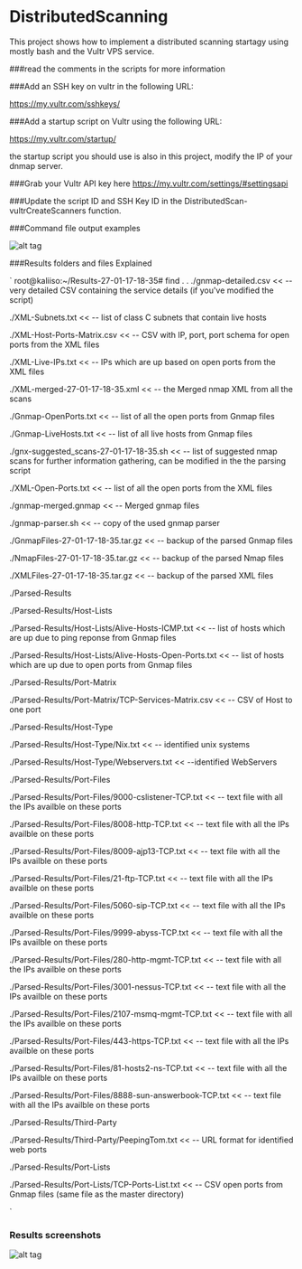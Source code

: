 # DistributedScanning
This project shows how to implement a distributed scanning startagy using mostly bash and the Vultr VPS service. 

###read the comments in the scripts for more information 

###Add an SSH key on vultr in the following URL:

https://my.vultr.com/sshkeys/

###Add a startup script on Vultr using the following URL:

https://my.vultr.com/startup/

the startup script you should use is also in this project, modify the IP of your dnmap server.


###Grab your Vultr API key here 
https://my.vultr.com/settings/#settingsapi


###Update the script ID and SSH Key ID in the DistributedScan-vultrCreateScanners function.



###Command file output examples

![alt tag](https://i.imgur.com/08NcOsL.png)


###Results folders and files Explained 

`
root@kaliiso:~/Results-27-01-17-18-35# find .
.
./gnmap-detailed.csv << -- very detailed CSV containing the service details (if you've modified the script) 

./XML-Subnets.txt << -- list of class C subnets that contain live hosts 

./XML-Host-Ports-Matrix.csv << -- CSV with IP, port, port schema for open ports from the XML files 

./XML-Live-IPs.txt << -- IPs which are up based on open ports from the XML files  


./XML-merged-27-01-17-18-35.xml << -- the Merged nmap XML from all the scans 

./Gnmap-OpenPorts.txt << -- list of all the open ports from Gnmap files 

./Gnmap-LiveHosts.txt << -- list of all live hosts from Gnmap files 

./gnx-suggested_scans-27-01-17-18-35.sh << -- list of suggested nmap scans for further information gathering, can be modified in the the 
parsing script 

./XML-Open-Ports.txt << --  list of all the open ports from the XML files

./gnmap-merged.gnmap << -- Merged gnmap files 

./gnmap-parser.sh << -- copy of the used gnmap parser

./GnmapFiles-27-01-17-18-35.tar.gz << -- backup of the parsed Gnmap files 

./NmapFiles-27-01-17-18-35.tar.gz << -- backup of the parsed Nmap files 

./XMLFiles-27-01-17-18-35.tar.gz << -- backup of the parsed XML files 

./Parsed-Results

./Parsed-Results/Host-Lists 

./Parsed-Results/Host-Lists/Alive-Hosts-ICMP.txt << -- list of hosts which are up due to ping reponse from Gnmap files 

./Parsed-Results/Host-Lists/Alive-Hosts-Open-Ports.txt << -- list of hosts which are up due to open ports from Gnmap files 

./Parsed-Results/Port-Matrix

./Parsed-Results/Port-Matrix/TCP-Services-Matrix.csv << -- CSV of Host to one port 


./Parsed-Results/Host-Type

./Parsed-Results/Host-Type/Nix.txt << -- identified unix systems 

./Parsed-Results/Host-Type/Webservers.txt << --identified WebServers

./Parsed-Results/Port-Files

./Parsed-Results/Port-Files/9000-cslistener-TCP.txt << -- text file with all the IPs availble on these ports

./Parsed-Results/Port-Files/8008-http-TCP.txt << -- text file with all the IPs availble on these ports 

./Parsed-Results/Port-Files/8009-ajp13-TCP.txt << -- text file with all the IPs availble on these ports 

./Parsed-Results/Port-Files/21-ftp-TCP.txt << -- text file with all the IPs availble on these ports 

./Parsed-Results/Port-Files/5060-sip-TCP.txt << -- text file with all the IPs availble on these ports 

./Parsed-Results/Port-Files/9999-abyss-TCP.txt << -- text file with all the IPs availble on these ports

./Parsed-Results/Port-Files/280-http-mgmt-TCP.txt << -- text file with all the IPs availble on these ports

./Parsed-Results/Port-Files/3001-nessus-TCP.txt << -- text file with all the IPs availble on these ports

./Parsed-Results/Port-Files/2107-msmq-mgmt-TCP.txt << -- text file with all the IPs availble on these ports

./Parsed-Results/Port-Files/443-https-TCP.txt << -- text file with all the IPs availble on these ports 

./Parsed-Results/Port-Files/81-hosts2-ns-TCP.txt << -- text file with all the IPs availble on these ports

./Parsed-Results/Port-Files/8888-sun-answerbook-TCP.txt << -- text file with all the IPs availble on these ports 

./Parsed-Results/Third-Party

./Parsed-Results/Third-Party/PeepingTom.txt << -- URL format for identified web ports 

./Parsed-Results/Port-Lists

./Parsed-Results/Port-Lists/TCP-Ports-List.txt << -- CSV open ports from Gnmap files (same file as the master directory) 

`

### Results screenshots

![alt tag](https://i.imgur.com/LFNmd0o.png)
